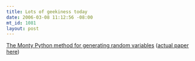 ```yaml
--- 
title: Lots of geekiness today
date: 2006-03-08 11:12:56 -08:00
mt_id: 1081
layout: post
---
```

[The Monty Python method for generating random variables][1] ([actual paper here][2])

   [1]: http://geomblog.blogspot.com/2006/03/its.html
   [2]: http://portal.acm.org/citation.cfm?id=292395.292453


